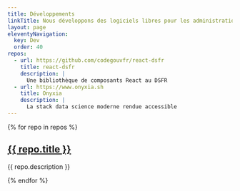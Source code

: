 ```yaml
---
title: Développements
linkTitle: Nous développons des logiciels libres pour les administrations
layout: page
eleventyNavigation:
  key: Dev
  order: 40
repos:
  - url: https://github.com/codegouvfr/react-dsfr
    title: react-dsfr
    description: |
      Une bibliothèque de composants React au DSFR
  - url: https://www.onyxia.sh
    title: Onyxia
    description: |
      La stack data science moderne rendue accessible
---
```


<div class="fr-grid-row fr-grid-row--gutters">

  {% for repo in repos %}
  <div class="fr-col-12 fr-col-md-4">
    <div class="fr-card fr-enlarge-link">
      <div class="fr-card__body">
        <div class="fr-card__content">
          <h2 class="fr-card__title">
            <a href="{{ repo.url }}" class="fr-card__link">{{ repo.title }}</a>
          </h2>
          <p class="fr-card__desc">{{ repo.description }}</p>
        </div>
      </div>
    </div>
  </div>
  {% endfor %}

</div>
